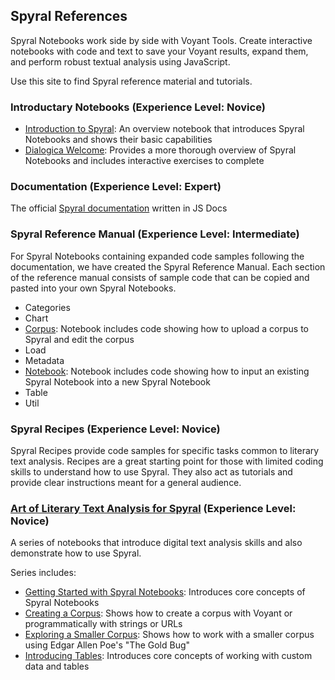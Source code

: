 ## Spyral References

Spyral Notebooks work side by side with Voyant Tools. Create interactive notebooks with code and text to save your Voyant results, expand them, and perform robust textual analysis using JavaScript. 

Use this site to find Spyral reference material and tutorials. 

### Introductary Notebooks (Experience Level: Novice)

- [Introduction to Spyral](https://voyant-tools.org/spyral/aboutspyral/https://voyant-tools.org/spyral/aboutspyral/): An overview notebook that introduces Spyral Notebooks and shows their basic capabilities
- [Dialogica Welcome](https://voyant-tools.org/spyral/DialogicaWelcome): Provides a more thorough overview of Spyral Notebooks and includes interactive exercises to complete

### Documentation (Experience Level: Expert) 

The official [Spyral documentation](https://voyant-tools.org/docs/#!/api/Spyral.Notebbok) written in JS Docs 

### Spyral Reference Manual (Experience Level: Intermediate) 

For Spyral Notebooks containing expanded code samples following the documentation, we have created the Spyral Reference Manual. Each section of the reference manual consists of sample code that can be copied and pasted into your own Spyral Notebooks. 

- Categories
- Chart
- [Corpus](https://voyant-tools.org/spyral/corpus): Notebook includes code showing how to upload a corpus to Spyral and edit the corpus
- Load
- Metadata
- [Notebook](https://voyant-tools.org/spyral/import): Notebook includes code showing how to input an existing Spyral Notebook into a new Spyral Notebook
- Table 
- Util

### Spyral Recipes (Experience Level: Novice)

Spyral Recipes provide code samples for specific tasks common to literary text analysis. Recipes are a great starting point for those with limited coding skills to understand how to use Spyral. They also act as tutorials and provide clear instructions meant for a general audience. 

### [Art of Literary Text Analysis for Spyral](https://voyant-tools.org/spyral/homeALTA) (Experience Level: Novice)

A series of notebooks that introduce digital text analysis skills and also demonstrate how to use Spyral. 

Series includes: 
- [Getting Started with Spyral Notebooks](https://voyant-tools.org/spyral/startALTA): Introduces core concepts of Spyral Notebooks 
- [Creating a Corpus](https://voyant-tools.org/spyral/startALTA): Shows how to create a corpus with Voyant or programmatically with strings or URLs
- [Exploring a Smaller Corpus](https://voyant-tools.org/spyral/smallALTA): Shows how to work with a smaller corpus using Edgar Allen Poe's "The Gold Bug" 
- [Introducing Tables](https://voyant-tools.org/spyral/tableALTA): Introduces core concepts of working with custom data and tables
